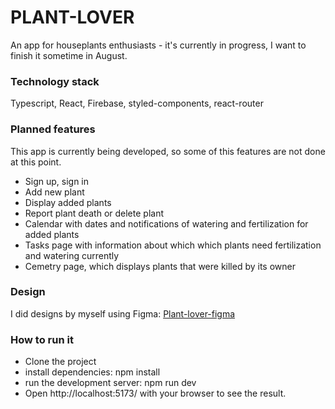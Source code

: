 # PLANT-LOVER
An app for houseplants enthusiasts - it's currently in progress, I want to finish it sometime in August.


### Technology stack
Typescript, React, Firebase, styled-components, react-router

### Planned features
This app is currently being developed, so some of this features are not done at this point.
- Sign up, sign in
- Add new plant
- Display added plants
- Report plant death or delete plant
- Calendar with dates and notifications of watering and fertilization for added plants
- Tasks page with information about which which plants need fertilization and watering currently
- Cemetry page, which displays plants that were killed by its owner

### Design
I did designs by myself using Figma: [Plant-lover-figma](https://www.figma.com/file/3aZ2Ivjdoy4MaVk2J0xUmx/plant_lover_NEW?type=design&node-id=0-1&mode=design&t=GIbQkowlgBF4MJoC-0)

### How to run it
- Clone the project
- install dependencies: npm install
- run the development server: npm run dev
- Open http://localhost:5173/ with your browser to see the result.
